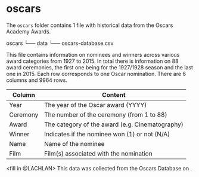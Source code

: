 # oscars

The `oscars` folder contains 1 file with historical data from the Oscars Academy Awards.

oscars
└── data
    └── oscars-database.csv

This file contains information on nominees and winners across various award categories from 1927 to 2015.
In total there is information on 88 award ceremonies, the first one being for the 1927/1928 season and the last one in 2015.
Each row corresponds to one Oscar nomination. There are 6 columns and 9964 rows. 

| Column    | Content                                            |
|-----------|----------------------------------------------------|
| Year      | The year of the Oscar award (YYYY)                 |
| Ceremony  | The number of the ceremony  (from 1 to 88)         |
| Award     | The category of the award (e.g. Cinematography)    |
| Winner    | Indicates if the nominee won (1) or not (N/A)      |
| Name      | Name of the nominee                                |
| Film      | Film(s) associated with the nomination             |

<fill in @LACHLAN>
This data was collected from the Oscars Database <link> on <date>.